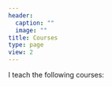 ```yaml
---
header:
  caption: ""
  image: ""
title: Courses
type: page
view: 2
---
```


I teach the following courses:

